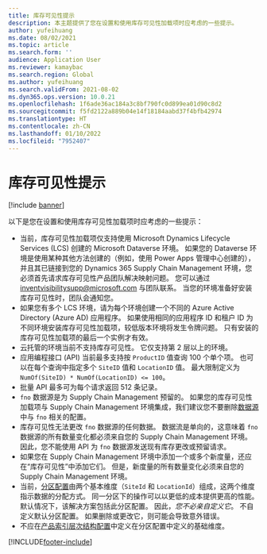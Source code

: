 ```yaml
---
title: 库存可见性提示
description: 本主题提供了您在设置和使用库存可见性加载项时应考虑的一些提示。
author: yufeihuang
ms.date: 08/02/2021
ms.topic: article
ms.search.form: ''
audience: Application User
ms.reviewer: kamaybac
ms.search.region: Global
ms.author: yufeihuang
ms.search.validFrom: 2021-08-02
ms.dyn365.ops.version: 10.0.21
ms.openlocfilehash: 1f6ade36ac184a3c8bf790fc0d899ea01d90c8d2
ms.sourcegitcommit: f5fd2122a889b04e14f18184aabd37f4bfb42974
ms.translationtype: HT
ms.contentlocale: zh-CN
ms.lasthandoff: 01/10/2022
ms.locfileid: "7952407"
---
```

# <a name="inventory-visibility-tips"></a>库存可见性提示

[!include [banner](../includes/banner.md)]

以下是您在设置和使用库存可见性加载项时应考虑的一些提示：

- 当前，库存可见性加载项仅支持使用 Microsoft Dynamics Lifecycle Services (LCS) 创建的 Microsoft Dataverse 环境。 如果您的 Dataverse 环境是使用某种其他方法创建的（例如，使用 Power Apps 管理中心创建的），并且其已链接到您的 Dynamics 365 Supply Chain Management 环境，您必须首先请求库存可见性产品团队解决映射问题。 您可以通过 [inventvisibilitysupp@microsoft.com](mailto:inventvisibilitysupp@microsoft.com) 与团队联系。 当您的环境准备好安装库存可见性时，团队会通知您。
- 如果您有多个 LCS 环境，请为每个环境创建一个不同的 Azure Active Directory (Azure AD) 应用程序。 如果使用相同的应用程序 ID 和租户 ID 为不同环境安装库存可见性加载项，较低版本环境将发生令牌问题。 只有安装的库存可见性加载项的最后一个实例才有效。
- 云托管的环境当前不支持库存可见性。 它仅支持第 2 层以上的环境。
- 应用编程接口 (API) 当前最多支持按 `ProductID` 值查询 100 个单个项。 也可以在每个查询中指定多个 `SiteID` 值和 `LocationID` 值。 最大限制定义为 `NumOf(SiteID) * NumOf(LocationID) <= 100`。
- 批量 API 最多可为每个请求返回 512 条记录。
- `fno` 数据源是为 Supply Chain Management 预留的。 如果您的库存可见性加载项与 Supply Chain Management 环境集成，我们建议您不要删除[数据源](inventory-visibility-configuration.md#data-source-configuration)中与 `fno` 相关的配置。
- 库存可见性无法更改 `fno` 数据源的任何数据。 数据流是单向的，这意味着 `fno` 数据源的所有数量变化都必须来自您的 Supply Chain Management 环境。 因此，您不能使用 API 为 `fno` 数据源发送现有库存更改或预留请求。
- 如果您在 Supply Chain Management 环境中添加一个或多个新度量，还应在“库存可见性”中添加它们。 但是，新度量的所有数量变化必须来自您的 Supply Chain Management 环境。
- 当前，[分区配置](inventory-visibility-configuration.md#partition-configuration)由两个基本维度（`SiteId` 和 `LocationId`）组成，这两个维度指示数据的分配方式。 同一分区下的操作可以以更低的成本提供更高的性能。 默认情况下，该解决方案包括此分区配置。 因此，*您不必亲自定义它*。 不自定义默认分区配置。 如果删除或更改它，则可能会导致意外错误。
- 不应在[产品索引层次结构配置](inventory-visibility-configuration.md#index-configuration)中定义在分区配置中定义的基础维度。

[!INCLUDE[footer-include](../../includes/footer-banner.md)]
